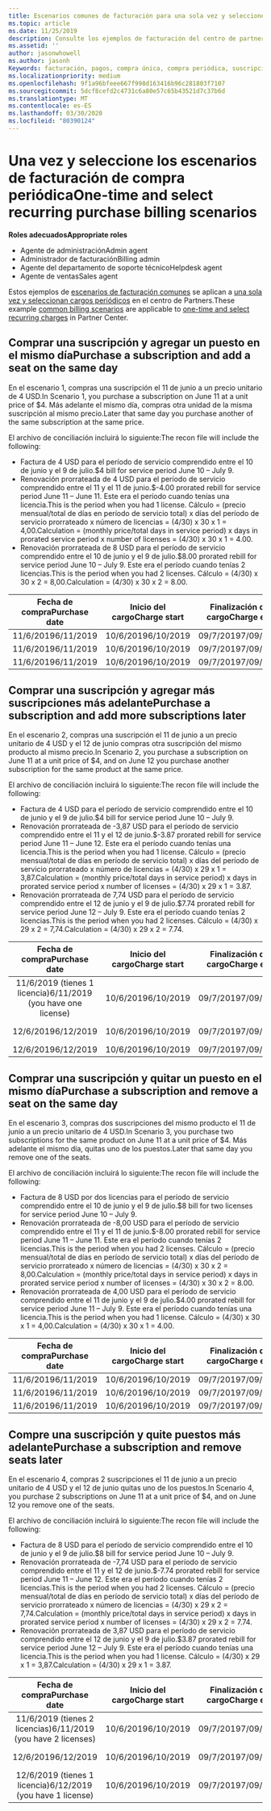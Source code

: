 ```yaml
---
title: Escenarios comunes de facturación para una sola vez y seleccione compras periódicas | Centro de Partners
ms.topic: article
ms.date: 11/25/2019
description: Consulte los ejemplos de facturación del centro de partners para una sola vez y seleccione compras periódicas; al adquirir suscripciones, agregar más suscripciones, agregar o quitar puestos.
ms.assetid: ''
author: jasonwhowell
ms.author: jasonh
Keywords: facturación, pagos, compra única, compra periódica, suscripciones, puestos
ms.localizationpriority: medium
ms.openlocfilehash: 9f1a96bfeee667f998d163416b96c281803f7107
ms.sourcegitcommit: 5dcf8cefd2c4731c6a80e57c65b43521d7c37b6d
ms.translationtype: MT
ms.contentlocale: es-ES
ms.lasthandoff: 03/30/2020
ms.locfileid: "80390124"
---
```

# <a name="one-time-and-select-recurring-purchase-billing-scenarios"></a><span data-ttu-id="faecb-104">Una vez y seleccione los escenarios de facturación de compra periódica</span><span class="sxs-lookup"><span data-stu-id="faecb-104">One-time and select recurring purchase billing scenarios</span></span>

<span data-ttu-id="faecb-105">**Roles adecuados**</span><span class="sxs-lookup"><span data-stu-id="faecb-105">**Appropriate roles**</span></span>

- <span data-ttu-id="faecb-106">Agente de administración</span><span class="sxs-lookup"><span data-stu-id="faecb-106">Admin agent</span></span>
- <span data-ttu-id="faecb-107">Administrador de facturación</span><span class="sxs-lookup"><span data-stu-id="faecb-107">Billing admin</span></span>
- <span data-ttu-id="faecb-108">Agente del departamento de soporte técnico</span><span class="sxs-lookup"><span data-stu-id="faecb-108">Helpdesk agent</span></span>
- <span data-ttu-id="faecb-109">Agente de ventas</span><span class="sxs-lookup"><span data-stu-id="faecb-109">Sales agent</span></span>

<span data-ttu-id="faecb-110">Estos ejemplos de [escenarios de facturación comunes](common-billing-scenarios.md) se aplican a [una sola vez y seleccionan cargos periódicos](one-time-and-recurring-billing.md) en el centro de Partners.</span><span class="sxs-lookup"><span data-stu-id="faecb-110">These example [common billing scenarios](common-billing-scenarios.md) are applicable to [one-time and select recurring charges](one-time-and-recurring-billing.md) in Partner Center.</span></span>

## <a name="purchase-a-subscription-and-add-a-seat-on-the-same-day"></a><span data-ttu-id="faecb-111">Comprar una suscripción y agregar un puesto en el mismo día</span><span class="sxs-lookup"><span data-stu-id="faecb-111">Purchase a subscription and add a seat on the same day</span></span>

<span data-ttu-id="faecb-112">En el escenario 1, compras una suscripción el 11 de junio a un precio unitario de 4 USD.</span><span class="sxs-lookup"><span data-stu-id="faecb-112">In Scenario 1, you purchase a subscription on June 11 at a unit price of $4.</span></span> <span data-ttu-id="faecb-113">Más adelante el mismo día, compras otra unidad de la misma suscripción al mismo precio.</span><span class="sxs-lookup"><span data-stu-id="faecb-113">Later that same day you purchase another of the same subscription at the same price.</span></span>

<span data-ttu-id="faecb-114">El archivo de conciliación incluirá lo siguiente:</span><span class="sxs-lookup"><span data-stu-id="faecb-114">The recon file will include the following:</span></span>

- <span data-ttu-id="faecb-115">Factura de 4 USD para el período de servicio comprendido entre el 10 de junio y el 9 de julio.</span><span class="sxs-lookup"><span data-stu-id="faecb-115">$4 bill for service period June 10 – July 9.</span></span>
- <span data-ttu-id="faecb-116">Renovación prorrateada de 4 USD para el período de servicio comprendido entre el 11 y el 11 de junio.</span><span class="sxs-lookup"><span data-stu-id="faecb-116">$-4.00 prorated rebill for service period June 11 – June 11.</span></span> <span data-ttu-id="faecb-117">Este era el período cuando tenías una licencia.</span><span class="sxs-lookup"><span data-stu-id="faecb-117">This is the period when you had 1 license.</span></span> <span data-ttu-id="faecb-118">Cálculo = (precio mensual/total de días en período de servicio total) x días del período de servicio prorrateado x número de licencias = (4/30) x 30 x 1 = 4,00.</span><span class="sxs-lookup"><span data-stu-id="faecb-118">Calculation = (monthly price/total days in service period) x days in prorated service period x number of licenses = (4/30) x 30 x 1 = 4.00.</span></span>
- <span data-ttu-id="faecb-119">Renovación prorrateada de 8 USD para el período de servicio comprendido entre el 10 de junio y el 9 de julio.</span><span class="sxs-lookup"><span data-stu-id="faecb-119">$8.00 prorated rebill for service period June 10 – July 9.</span></span> <span data-ttu-id="faecb-120">Este era el período cuando tenías 2 licencias.</span><span class="sxs-lookup"><span data-stu-id="faecb-120">This is the period when you had 2 licenses.</span></span> <span data-ttu-id="faecb-121">Cálculo = (4/30) x 30 x 2 = 8,00.</span><span class="sxs-lookup"><span data-stu-id="faecb-121">Calculation = (4/30) x 30 x 2 = 8.00.</span></span>

|<span data-ttu-id="faecb-122">**Fecha de compra**</span><span class="sxs-lookup"><span data-stu-id="faecb-122">**Purchase date**</span></span>   |<span data-ttu-id="faecb-123">**Inicio del cargo**</span><span class="sxs-lookup"><span data-stu-id="faecb-123">**Charge start**</span></span> |<span data-ttu-id="faecb-124">**Finalización del cargo**</span><span class="sxs-lookup"><span data-stu-id="faecb-124">**Charge end**</span></span>  |<span data-ttu-id="faecb-125">**Precio unitario**</span><span class="sxs-lookup"><span data-stu-id="faecb-125">**Unit price**</span></span>  |<span data-ttu-id="faecb-126">**Cantidad**</span><span class="sxs-lookup"><span data-stu-id="faecb-126">**Quantity**</span></span>  |<span data-ttu-id="faecb-127">**Volumen**</span><span class="sxs-lookup"><span data-stu-id="faecb-127">**Amount**</span></span> |<span data-ttu-id="faecb-128">**Tipo de cargo**</span><span class="sxs-lookup"><span data-stu-id="faecb-128">**Charge type**</span></span> |
|:------:|:------:|:------:|:------:|:------:|:------:|:-----:|
|<span data-ttu-id="faecb-129">11/6/2019</span><span class="sxs-lookup"><span data-stu-id="faecb-129">6/11/2019</span></span>      |<span data-ttu-id="faecb-130">10/6/2019</span><span class="sxs-lookup"><span data-stu-id="faecb-130">6/10/2019</span></span>   |<span data-ttu-id="faecb-131">09/7/2019</span><span class="sxs-lookup"><span data-stu-id="faecb-131">7/09/2019</span></span>         |<span data-ttu-id="faecb-132">4 USD</span><span class="sxs-lookup"><span data-stu-id="faecb-132">$4</span></span>                |<span data-ttu-id="faecb-133">1</span><span class="sxs-lookup"><span data-stu-id="faecb-133">1</span></span>                 |<span data-ttu-id="faecb-134">4 USD</span><span class="sxs-lookup"><span data-stu-id="faecb-134">$4</span></span>            |<span data-ttu-id="faecb-135">Nuevo</span><span class="sxs-lookup"><span data-stu-id="faecb-135">New</span></span>         |
|<span data-ttu-id="faecb-136">11/6/2019</span><span class="sxs-lookup"><span data-stu-id="faecb-136">6/11/2019</span></span>     | <span data-ttu-id="faecb-137">10/6/2019</span><span class="sxs-lookup"><span data-stu-id="faecb-137">6/10/2019</span></span>    |<span data-ttu-id="faecb-138">09/7/2019</span><span class="sxs-lookup"><span data-stu-id="faecb-138">7/09/2019</span></span>        |<span data-ttu-id="faecb-139">4 USD</span><span class="sxs-lookup"><span data-stu-id="faecb-139">$4</span></span>        |<span data-ttu-id="faecb-140">1</span><span class="sxs-lookup"><span data-stu-id="faecb-140">1</span></span>        | <span data-ttu-id="faecb-141">-4 USD</span><span class="sxs-lookup"><span data-stu-id="faecb-141">-$4</span></span>       |<span data-ttu-id="faecb-142">addQuantity</span><span class="sxs-lookup"><span data-stu-id="faecb-142">addQuantity</span></span>           |
|<span data-ttu-id="faecb-143">11/6/2019</span><span class="sxs-lookup"><span data-stu-id="faecb-143">6/11/2019</span></span>     | <span data-ttu-id="faecb-144">10/6/2019</span><span class="sxs-lookup"><span data-stu-id="faecb-144">6/10/2019</span></span>    |<span data-ttu-id="faecb-145">09/7/2019</span><span class="sxs-lookup"><span data-stu-id="faecb-145">7/09/2019</span></span>        |<span data-ttu-id="faecb-146">4 USD</span><span class="sxs-lookup"><span data-stu-id="faecb-146">$4</span></span>        | <span data-ttu-id="faecb-147">2</span><span class="sxs-lookup"><span data-stu-id="faecb-147">2</span></span>      |<span data-ttu-id="faecb-148">8 USD</span><span class="sxs-lookup"><span data-stu-id="faecb-148">$8</span></span>         |<span data-ttu-id="faecb-149">addQuantity</span><span class="sxs-lookup"><span data-stu-id="faecb-149">addQuantity</span></span>           |

## <a name="purchase-a-subscription-and-add-more-subscriptions-later"></a><span data-ttu-id="faecb-150">Comprar una suscripción y agregar más suscripciones más adelante</span><span class="sxs-lookup"><span data-stu-id="faecb-150">Purchase a subscription and add more subscriptions later</span></span>

<span data-ttu-id="faecb-151">En el escenario 2, compras una suscripción el 11 de junio a un precio unitario de 4 USD y el 12 de junio compras otra suscripción del mismo producto al mismo precio.</span><span class="sxs-lookup"><span data-stu-id="faecb-151">In Scenario 2, you purchase a subscription on June 11 at a unit price of $4, and on June 12 you purchase another subscription for the same product at the same price.</span></span>

<span data-ttu-id="faecb-152">El archivo de conciliación incluirá lo siguiente:</span><span class="sxs-lookup"><span data-stu-id="faecb-152">The recon file will include the following:</span></span>

- <span data-ttu-id="faecb-153">Factura de 4 USD para el período de servicio comprendido entre el 10 de junio y el 9 de julio.</span><span class="sxs-lookup"><span data-stu-id="faecb-153">$4 bill for service period June 10 – July 9.</span></span>
- <span data-ttu-id="faecb-154">Renovación prorrateada de -3,87 USD para el período de servicio comprendido entre el 11 y el 12 de junio.</span><span class="sxs-lookup"><span data-stu-id="faecb-154">$-3.87 prorated rebill for service period June 11 – June 12.</span></span> <span data-ttu-id="faecb-155">Este era el período cuando tenías una licencia.</span><span class="sxs-lookup"><span data-stu-id="faecb-155">This is the period when you had 1 license.</span></span> <span data-ttu-id="faecb-156">Cálculo = (precio mensual/total de días en período de servicio total) x días del período de servicio prorrateado x número de licencias = (4/30) x 29 x 1 = 3,87.</span><span class="sxs-lookup"><span data-stu-id="faecb-156">Calculation = (monthly price/total days in service period) x days in prorated service period x number of licenses = (4/30) x 29 x 1 = 3.87.</span></span>
- <span data-ttu-id="faecb-157">Renovación prorrateada de 7,74 USD para el período de servicio comprendido entre el 12 de junio y el 9 de julio.</span><span class="sxs-lookup"><span data-stu-id="faecb-157">$7.74 prorated rebill for service period June 12 – July 9.</span></span> <span data-ttu-id="faecb-158">Este era el período cuando tenías 2 licencias.</span><span class="sxs-lookup"><span data-stu-id="faecb-158">This is the period when you had 2 licenses.</span></span> <span data-ttu-id="faecb-159">Cálculo = (4/30) x 29 x 2 = 7,74.</span><span class="sxs-lookup"><span data-stu-id="faecb-159">Calculation = (4/30) x 29 x 2 = 7.74.</span></span>

|<span data-ttu-id="faecb-160">**Fecha de compra**</span><span class="sxs-lookup"><span data-stu-id="faecb-160">**Purchase date**</span></span>   |<span data-ttu-id="faecb-161">**Inicio del cargo**</span><span class="sxs-lookup"><span data-stu-id="faecb-161">**Charge start**</span></span> |<span data-ttu-id="faecb-162">**Finalización del cargo**</span><span class="sxs-lookup"><span data-stu-id="faecb-162">**Charge end**</span></span>  |<span data-ttu-id="faecb-163">**Precio unitario**</span><span class="sxs-lookup"><span data-stu-id="faecb-163">**Unit price**</span></span>  |<span data-ttu-id="faecb-164">**Cantidad**</span><span class="sxs-lookup"><span data-stu-id="faecb-164">**Quantity**</span></span>  |<span data-ttu-id="faecb-165">**Volumen**</span><span class="sxs-lookup"><span data-stu-id="faecb-165">**Amount**</span></span> |<span data-ttu-id="faecb-166">**Tipo de cargo**</span><span class="sxs-lookup"><span data-stu-id="faecb-166">**Charge type**</span></span> |
|:------:|:------:|:------:|:------:|:------:|:------:|:-----:|
|<span data-ttu-id="faecb-167">11/6/2019 (tienes 1 licencia)</span><span class="sxs-lookup"><span data-stu-id="faecb-167">6/11/2019 (you have one license)</span></span>     |<span data-ttu-id="faecb-168">10/6/2019</span><span class="sxs-lookup"><span data-stu-id="faecb-168">6/10/2019</span></span>   |<span data-ttu-id="faecb-169">09/7/2019</span><span class="sxs-lookup"><span data-stu-id="faecb-169">7/09/2019</span></span>         |<span data-ttu-id="faecb-170">4 USD</span><span class="sxs-lookup"><span data-stu-id="faecb-170">$4</span></span>         |<span data-ttu-id="faecb-171">1</span><span class="sxs-lookup"><span data-stu-id="faecb-171">1</span></span>        |<span data-ttu-id="faecb-172">4 USD</span><span class="sxs-lookup"><span data-stu-id="faecb-172">$4</span></span>            |<span data-ttu-id="faecb-173">Nuevo</span><span class="sxs-lookup"><span data-stu-id="faecb-173">New</span></span>         |
|<span data-ttu-id="faecb-174">12/6/2019</span><span class="sxs-lookup"><span data-stu-id="faecb-174">6/12/2019</span></span>     | <span data-ttu-id="faecb-175">10/6/2019</span><span class="sxs-lookup"><span data-stu-id="faecb-175">6/10/2019</span></span>    |<span data-ttu-id="faecb-176">09/7/2019</span><span class="sxs-lookup"><span data-stu-id="faecb-176">7/09/2019</span></span>        |<span data-ttu-id="faecb-177">4 USD</span><span class="sxs-lookup"><span data-stu-id="faecb-177">$4</span></span>        |<span data-ttu-id="faecb-178">1</span><span class="sxs-lookup"><span data-stu-id="faecb-178">1</span></span>        | <span data-ttu-id="faecb-179">-3,87 USD</span><span class="sxs-lookup"><span data-stu-id="faecb-179">-$3.87</span></span>       |<span data-ttu-id="faecb-180">addQuantity</span><span class="sxs-lookup"><span data-stu-id="faecb-180">addQuantity</span></span>           |
|<span data-ttu-id="faecb-181">12/6/2019</span><span class="sxs-lookup"><span data-stu-id="faecb-181">6/12/2019</span></span>     | <span data-ttu-id="faecb-182">10/6/2019</span><span class="sxs-lookup"><span data-stu-id="faecb-182">6/10/2019</span></span>    |<span data-ttu-id="faecb-183">09/7/2019</span><span class="sxs-lookup"><span data-stu-id="faecb-183">7/09/2019</span></span>        |<span data-ttu-id="faecb-184">4 USD</span><span class="sxs-lookup"><span data-stu-id="faecb-184">$4</span></span>        | <span data-ttu-id="faecb-185">2</span><span class="sxs-lookup"><span data-stu-id="faecb-185">2</span></span>      |<span data-ttu-id="faecb-186">7,74 USD</span><span class="sxs-lookup"><span data-stu-id="faecb-186">$7.74</span></span>       |<span data-ttu-id="faecb-187">addQuantity</span><span class="sxs-lookup"><span data-stu-id="faecb-187">addQuantity</span></span>           |

## <a name="purchase-a-subscription-and-remove-a-seat-on-the-same-day"></a><span data-ttu-id="faecb-188">Comprar una suscripción y quitar un puesto en el mismo día</span><span class="sxs-lookup"><span data-stu-id="faecb-188">Purchase a subscription and remove a seat on the same day</span></span>

<span data-ttu-id="faecb-189">En el escenario 3, compras dos suscripciones del mismo producto el 11 de junio a un precio unitario de 4 USD.</span><span class="sxs-lookup"><span data-stu-id="faecb-189">In Scenario 3, you purchase two subscriptions for the same product on June 11 at a unit price of $4.</span></span> <span data-ttu-id="faecb-190">Más adelante el mismo día, quitas uno de los puestos.</span><span class="sxs-lookup"><span data-stu-id="faecb-190">Later that same day you remove one of the seats.</span></span>  

<span data-ttu-id="faecb-191">El archivo de conciliación incluirá lo siguiente:</span><span class="sxs-lookup"><span data-stu-id="faecb-191">The recon file will include the following:</span></span>

- <span data-ttu-id="faecb-192">Factura de 8 USD por dos licencias para el período de servicio comprendido entre el 10 de junio y el 9 de julio.</span><span class="sxs-lookup"><span data-stu-id="faecb-192">$8 bill for two licenses for service period June 10 – July 9.</span></span>
- <span data-ttu-id="faecb-193">Renovación prorrateada de -8,00 USD para el período de servicio comprendido entre el 11 y el 11 de junio.</span><span class="sxs-lookup"><span data-stu-id="faecb-193">$-8.00 prorated rebill for service period June 11 – June 11.</span></span> <span data-ttu-id="faecb-194">Este era el período cuando tenías 2 licencias.</span><span class="sxs-lookup"><span data-stu-id="faecb-194">This is the period when you had 2 licenses.</span></span> <span data-ttu-id="faecb-195">Cálculo = (precio mensual/total de días en período de servicio total) x días del período de servicio prorrateado x número de licencias = (4/30) x 30 x 2 = 8,00.</span><span class="sxs-lookup"><span data-stu-id="faecb-195">Calculation = (monthly price/total days in service period) x days in prorated service period x number of licenses = (4/30) x 30 x 2 = 8.00.</span></span>
- <span data-ttu-id="faecb-196">Renovación prorrateada de 4,00 USD para el período de servicio comprendido entre el 11 de junio y el 9 de julio.</span><span class="sxs-lookup"><span data-stu-id="faecb-196">$4.00 prorated rebill for service period June 11 – July 9.</span></span> <span data-ttu-id="faecb-197">Este era el período cuando tenías una licencia.</span><span class="sxs-lookup"><span data-stu-id="faecb-197">This is the period when you had 1 license.</span></span> <span data-ttu-id="faecb-198">Cálculo = (4/30) x 30 x 1 = 4,00.</span><span class="sxs-lookup"><span data-stu-id="faecb-198">Calculation = (4/30) x 30 x 1 = 4.00.</span></span>

|<span data-ttu-id="faecb-199">**Fecha de compra**</span><span class="sxs-lookup"><span data-stu-id="faecb-199">**Purchase date**</span></span>   |<span data-ttu-id="faecb-200">**Inicio del cargo**</span><span class="sxs-lookup"><span data-stu-id="faecb-200">**Charge start**</span></span> |<span data-ttu-id="faecb-201">**Finalización del cargo**</span><span class="sxs-lookup"><span data-stu-id="faecb-201">**Charge end**</span></span>  |<span data-ttu-id="faecb-202">**Precio unitario**</span><span class="sxs-lookup"><span data-stu-id="faecb-202">**Unit price**</span></span>  |<span data-ttu-id="faecb-203">**Cantidad**</span><span class="sxs-lookup"><span data-stu-id="faecb-203">**Quantity**</span></span>  |<span data-ttu-id="faecb-204">**Volumen**</span><span class="sxs-lookup"><span data-stu-id="faecb-204">**Amount**</span></span> |<span data-ttu-id="faecb-205">**Tipo de cargo**</span><span class="sxs-lookup"><span data-stu-id="faecb-205">**Charge type**</span></span> |
|:------:|:------:|:------:|:------:|:------:|:------:|:-----:|
|<span data-ttu-id="faecb-206">11/6/2019</span><span class="sxs-lookup"><span data-stu-id="faecb-206">6/11/2019</span></span>      |<span data-ttu-id="faecb-207">10/6/2019</span><span class="sxs-lookup"><span data-stu-id="faecb-207">6/10/2019</span></span>   |<span data-ttu-id="faecb-208">09/7/2019</span><span class="sxs-lookup"><span data-stu-id="faecb-208">7/09/2019</span></span>         |<span data-ttu-id="faecb-209">4 USD</span><span class="sxs-lookup"><span data-stu-id="faecb-209">$4</span></span>                |<span data-ttu-id="faecb-210">2</span><span class="sxs-lookup"><span data-stu-id="faecb-210">2</span></span>                 |<span data-ttu-id="faecb-211">8 USD</span><span class="sxs-lookup"><span data-stu-id="faecb-211">$8</span></span>            |<span data-ttu-id="faecb-212">Nuevo</span><span class="sxs-lookup"><span data-stu-id="faecb-212">New</span></span>         |
|<span data-ttu-id="faecb-213">11/6/2019</span><span class="sxs-lookup"><span data-stu-id="faecb-213">6/11/2019</span></span>     | <span data-ttu-id="faecb-214">10/6/2019</span><span class="sxs-lookup"><span data-stu-id="faecb-214">6/10/2019</span></span>    |<span data-ttu-id="faecb-215">09/7/2019</span><span class="sxs-lookup"><span data-stu-id="faecb-215">7/09/2019</span></span>        |<span data-ttu-id="faecb-216">4 USD</span><span class="sxs-lookup"><span data-stu-id="faecb-216">$4</span></span>        |<span data-ttu-id="faecb-217">2</span><span class="sxs-lookup"><span data-stu-id="faecb-217">2</span></span>        | <span data-ttu-id="faecb-218">-8 USD</span><span class="sxs-lookup"><span data-stu-id="faecb-218">-$8</span></span>       |<span data-ttu-id="faecb-219">removeQuantity</span><span class="sxs-lookup"><span data-stu-id="faecb-219">removeQuantity</span></span>           |
|<span data-ttu-id="faecb-220">11/6/2019</span><span class="sxs-lookup"><span data-stu-id="faecb-220">6/11/2019</span></span>     | <span data-ttu-id="faecb-221">10/6/2019</span><span class="sxs-lookup"><span data-stu-id="faecb-221">6/10/2019</span></span>    |<span data-ttu-id="faecb-222">09/7/2019</span><span class="sxs-lookup"><span data-stu-id="faecb-222">7/09/2019</span></span>        |<span data-ttu-id="faecb-223">4 USD</span><span class="sxs-lookup"><span data-stu-id="faecb-223">$4</span></span>        | <span data-ttu-id="faecb-224">1</span><span class="sxs-lookup"><span data-stu-id="faecb-224">1</span></span>      |<span data-ttu-id="faecb-225">4 USD</span><span class="sxs-lookup"><span data-stu-id="faecb-225">$4</span></span>         |<span data-ttu-id="faecb-226">removeQuantity</span><span class="sxs-lookup"><span data-stu-id="faecb-226">removeQuantity</span></span>           |

## <a name="purchase-a-subscription-and-remove-seats-later"></a><span data-ttu-id="faecb-227">Compre una suscripción y quite puestos más adelante</span><span class="sxs-lookup"><span data-stu-id="faecb-227">Purchase a subscription and remove seats later</span></span>

<span data-ttu-id="faecb-228">En el escenario 4, compras 2 suscripciones el 11 de junio a un precio unitario de 4 USD y el 12 de junio quitas uno de los puestos.</span><span class="sxs-lookup"><span data-stu-id="faecb-228">In Scenario 4, you purchase 2 subscriptions on June 11 at a unit price of $4, and on June 12 you remove one of the seats.</span></span>

<span data-ttu-id="faecb-229">El archivo de conciliación incluirá lo siguiente:</span><span class="sxs-lookup"><span data-stu-id="faecb-229">The recon file will include the following:</span></span>

- <span data-ttu-id="faecb-230">Factura de 8 USD para el período de servicio comprendido entre el 10 de junio y el 9 de julio.</span><span class="sxs-lookup"><span data-stu-id="faecb-230">$8 bill for service period June 10 – July 9.</span></span>
- <span data-ttu-id="faecb-231">Renovación prorrateada de -7,74 USD para el período de servicio comprendido entre el 11 y el 12 de junio.</span><span class="sxs-lookup"><span data-stu-id="faecb-231">$-7.74 prorated rebill for service period June 11 – June 12.</span></span> <span data-ttu-id="faecb-232">Este era el período cuando tenías 2 licencias.</span><span class="sxs-lookup"><span data-stu-id="faecb-232">This is the period when you had 2 licenses.</span></span> <span data-ttu-id="faecb-233">Cálculo = (precio mensual/total de días en período de servicio total) x días del período de servicio prorrateado x número de licencias = (4/30) x 29 x 2 = 7,74.</span><span class="sxs-lookup"><span data-stu-id="faecb-233">Calculation = (monthly price/total days in service period) x days in prorated service period x number of licenses = (4/30) x 29 x 2 = 7.74.</span></span>
- <span data-ttu-id="faecb-234">Renovación prorrateada de 3,87 USD para el período de servicio comprendido entre el 12 de junio y el 9 de julio.</span><span class="sxs-lookup"><span data-stu-id="faecb-234">$3.87 prorated rebill for service period June 12 – July 9.</span></span> <span data-ttu-id="faecb-235">Este era el período cuando tenías una licencia.</span><span class="sxs-lookup"><span data-stu-id="faecb-235">This is the period when you had 1 license.</span></span> <span data-ttu-id="faecb-236">Cálculo = (4/30) x 29 x 1 = 3,87.</span><span class="sxs-lookup"><span data-stu-id="faecb-236">Calculation = (4/30) x 29 x 1 = 3.87.</span></span>

|<span data-ttu-id="faecb-237">**Fecha de compra**</span><span class="sxs-lookup"><span data-stu-id="faecb-237">**Purchase date**</span></span>   |<span data-ttu-id="faecb-238">**Inicio del cargo**</span><span class="sxs-lookup"><span data-stu-id="faecb-238">**Charge start**</span></span> |<span data-ttu-id="faecb-239">**Finalización del cargo**</span><span class="sxs-lookup"><span data-stu-id="faecb-239">**Charge end**</span></span>  |<span data-ttu-id="faecb-240">**Precio unitario**</span><span class="sxs-lookup"><span data-stu-id="faecb-240">**Unit price**</span></span>  |<span data-ttu-id="faecb-241">**Cantidad**</span><span class="sxs-lookup"><span data-stu-id="faecb-241">**Quantity**</span></span>  |<span data-ttu-id="faecb-242">**Volumen**</span><span class="sxs-lookup"><span data-stu-id="faecb-242">**Amount**</span></span> |<span data-ttu-id="faecb-243">**Tipo de cargo**</span><span class="sxs-lookup"><span data-stu-id="faecb-243">**Charge type**</span></span> |
|:------:|:------:|:------:|:------:|:------:|:------:|:-----:|
|<span data-ttu-id="faecb-244">11/6/2019 (tienes 2 licencias)</span><span class="sxs-lookup"><span data-stu-id="faecb-244">6/11/2019 (you have 2 licenses)</span></span>     |<span data-ttu-id="faecb-245">10/6/2019</span><span class="sxs-lookup"><span data-stu-id="faecb-245">6/10/2019</span></span>   |<span data-ttu-id="faecb-246">09/7/2019</span><span class="sxs-lookup"><span data-stu-id="faecb-246">7/09/2019</span></span>         |<span data-ttu-id="faecb-247">4 USD</span><span class="sxs-lookup"><span data-stu-id="faecb-247">$4</span></span>         |<span data-ttu-id="faecb-248">2</span><span class="sxs-lookup"><span data-stu-id="faecb-248">2</span></span>        |<span data-ttu-id="faecb-249">8 USD</span><span class="sxs-lookup"><span data-stu-id="faecb-249">$8</span></span>       |<span data-ttu-id="faecb-250">Nuevo</span><span class="sxs-lookup"><span data-stu-id="faecb-250">New</span></span>       |
|<span data-ttu-id="faecb-251">12/6/2019</span><span class="sxs-lookup"><span data-stu-id="faecb-251">6/12/2019</span></span>     | <span data-ttu-id="faecb-252">10/6/2019</span><span class="sxs-lookup"><span data-stu-id="faecb-252">6/10/2019</span></span>    |<span data-ttu-id="faecb-253">09/7/2019</span><span class="sxs-lookup"><span data-stu-id="faecb-253">7/09/2019</span></span>        |<span data-ttu-id="faecb-254">4 USD</span><span class="sxs-lookup"><span data-stu-id="faecb-254">$4</span></span>        |<span data-ttu-id="faecb-255">2</span><span class="sxs-lookup"><span data-stu-id="faecb-255">2</span></span>        | <span data-ttu-id="faecb-256">-7,74 USD</span><span class="sxs-lookup"><span data-stu-id="faecb-256">-$7.74</span></span>       |<span data-ttu-id="faecb-257">removeQuantity</span><span class="sxs-lookup"><span data-stu-id="faecb-257">removeQuantity</span></span>           |
|<span data-ttu-id="faecb-258">12/6/2019 (tienes 1 licencia)</span><span class="sxs-lookup"><span data-stu-id="faecb-258">6/12/2019 (you have 1 license)</span></span>    | <span data-ttu-id="faecb-259">10/6/2019</span><span class="sxs-lookup"><span data-stu-id="faecb-259">6/10/2019</span></span>    |<span data-ttu-id="faecb-260">09/7/2019</span><span class="sxs-lookup"><span data-stu-id="faecb-260">7/09/2019</span></span>   |<span data-ttu-id="faecb-261">4 USD</span><span class="sxs-lookup"><span data-stu-id="faecb-261">$4</span></span>    |<span data-ttu-id="faecb-262">1</span><span class="sxs-lookup"><span data-stu-id="faecb-262">1</span></span>      |<span data-ttu-id="faecb-263">3,87 USD</span><span class="sxs-lookup"><span data-stu-id="faecb-263">$3.87</span></span>    |<span data-ttu-id="faecb-264">removeQuantity</span><span class="sxs-lookup"><span data-stu-id="faecb-264">removeQuantity</span></span> |
